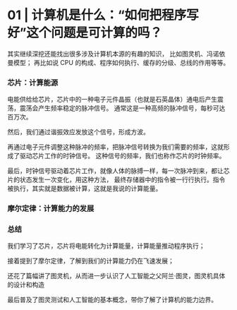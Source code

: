 # 01 | 计算机是什么：“如何把程序写好”这个问题是可计算的吗？



其实继续深挖还能找出很多涉及计算机本源的有趣的知识，
比如图灵机、冯诺依曼模型；
再比如说 CPU 的构成、程序如何执行、缓存的分级、总线的作用等等。




### 芯片：计算能源



电能供给给芯片，芯片中的一种电子元件晶振（也就是石英晶体）通电后产生震荡，震荡会产生频率稳定的脉冲信号。
通常这是一种高频的脉冲信号，每秒可达百万次。

然后，我们通过谐振效应发放这个信号，形成方波。

再通过电子元件调整这种脉冲的频率，把脉冲信号转换为我们需要的频率，这就形成了驱动芯片工作的时钟信号。
这种信号的频率，我们也称作芯片的时钟频率。

最后，时钟信号驱动着芯片工作，就像人体的脉搏一样，每一次脉冲到来，都让芯片的状态发生一次变化，用这种方法，
最终存储器中的指令被一行行执行。指令被执行，其实就是数据被计算，这就是我说的计算能量。



### 摩尔定律：计算能力的发展






### 总结

我们学习了芯片，芯片将电能转化为计算能量，计算能量推动程序执行；

接着提到了摩尔定律，了解到我们的计算能力仍在飞速发展；

还花了篇幅讲了图灵机，从而进一步认识了人工智能之父阿兰·图灵，图灵机具体的设计和构造

最后普及了图灵测试和人工智能的基本概念，带你了解了计算机的能力边界。





